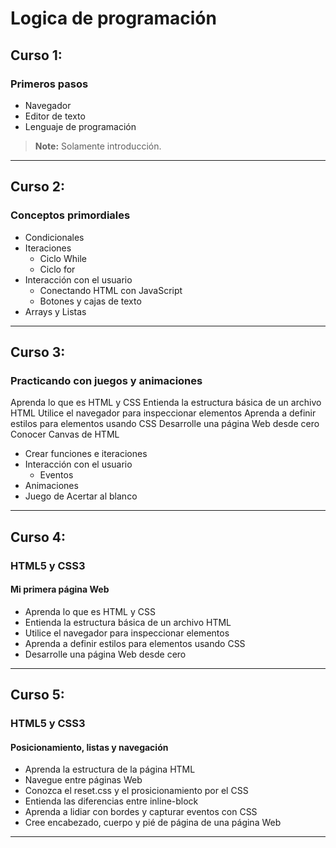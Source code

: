 # Logica de programación

## Curso 1:
### Primeros pasos
- Navegador
- Editor de texto
- Lenguaje de programación
> **Note:** Solamente introducción.
---
## Curso 2:
### Conceptos primordiales
- Condicionales
- Iteraciones
    - Ciclo While
    - Ciclo for
- Interacción con el usuario
    - Conectando HTML con JavaScript
    - Botones y cajas de texto
- Arrays y Listas
--- 
## Curso 3:
### Practicando con juegos y animaciones 
Aprenda lo que es HTML y CSS
Entienda la estructura básica de un archivo HTML
Utilice el navegador para inspeccionar elementos
Aprenda a definir estilos para elementos usando CSS
Desarrolle una página Web desde cero Conocer Canvas de HTML
- Crear funciones e iteraciones 
- Interacción con el usuario
    - Eventos 
- Animaciones
- Juego de Acertar al blanco
---
## Curso 4:
### HTML5 y CSS3 
#### Mi primera página Web
- Aprenda lo que es HTML y CSS
- Entienda la estructura básica de un archivo HTML
- Utilice el navegador para inspeccionar elementos
- Aprenda a definir estilos para elementos usando CSS
- Desarrolle una página Web desde cero
---
## Curso 5:
### HTML5 y CSS3 
#### Posicionamiento, listas y navegación
- Aprenda la estructura de la página HTML
- Navegue entre páginas Web
- Conozca el reset.css y el prosicionamiento por el CSS
- Entienda las diferencias entre inline-block
- Aprenda a lidiar con bordes y capturar eventos con CSS
- Cree encabezado, cuerpo y pié de página de una página Web
---